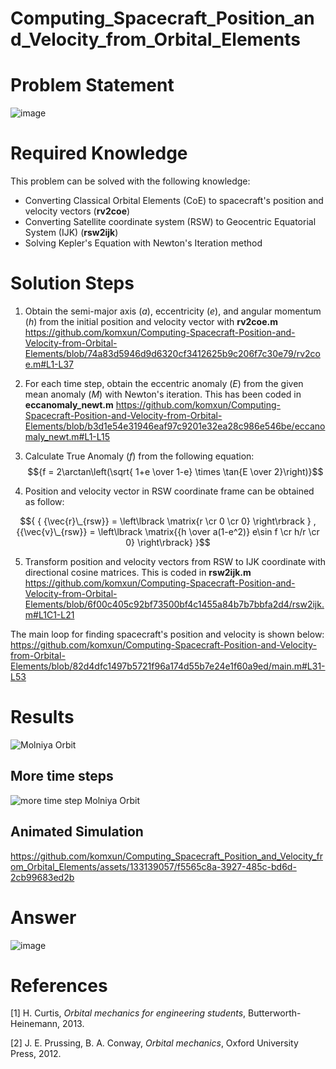 # Computing_Spacecraft_Position_and_Velocity_from_Orbital_Elements

# Problem Statement
![image](https://github.com/komxun/Computing_Spacecraft_Position_and_Velocity_from_Orbital_Elements/assets/133139057/c304eb6d-80eb-4c15-8747-1a997c4fe715)

# Required Knowledge
This problem can be solved with the following knowledge:
- Converting Classical Orbital Elements (CoE) to spacecraft's position and velocity vectors (**rv2coe**)
- Converting Satellite coordinate system (RSW) to Geocentric Equatorial System (IJK) (**rsw2ijk**)
- Solving Kepler's Equation with Newton's Iteration method 

# Solution Steps
1. Obtain the semi-major axis ($a$), eccentricity ($e$), and angular momentum ($h$) from the initial position and velocity vector with **rv2coe.m**
https://github.com/komxun/Computing-Spacecraft-Position-and-Velocity-from-Orbital-Elements/blob/74a83d5946d9d6320cf3412625b9c206f7c30e79/rv2coe.m#L1-L37

2. For each time step, obtain the eccentric anomaly ($E$) from the given mean anomaly ($M$) with Newton's iteration. This has been coded in **eccanomaly_newt.m**
https://github.com/komxun/Computing-Spacecraft-Position-and-Velocity-from-Orbital-Elements/blob/b3d1e54e31946eaf97c9201e32ea28c986e546be/eccanomaly_newt.m#L1-L15

3. Calculate True Anomaly ($f$) from the following equation:
$${f = 2\arctan\left(\sqrt{ 1+e \over 1-e} \times \tan{E \over 2}\right)}$$

4. Position and velocity vector in RSW coordinate frame can be obtained as follow:

$${  { {\vec{r}\_{rsw}} = \left\lbrack \matrix{r \cr 0 \cr 0} \right\rbrack } ,{{\vec{v}\_{rsw}} = \left\lbrack \matrix{{h \over a(1-e^2)} e\sin f \cr h/r \cr 0} \right\rbrack} }$$


5. Transform position and velocity vectors from RSW to IJK coordinate with directional cosine matrices. This is coded in **rsw2ijk.m**
https://github.com/komxun/Computing-Spacecraft-Position-and-Velocity-from-Orbital-Elements/blob/6f00c405c92bf73500bf4c1455a84b7b7bbfa2d4/rsw2ijk.m#L1C1-L21



The main loop for finding spacecraft's position and velocity is shown below:
https://github.com/komxun/Computing-Spacecraft-Position-and-Velocity-from-Orbital-Elements/blob/82d4dfc1497b5721f96a174d55b7e24e1f60a9ed/main.m#L31-L53



# Results
![Molniya Orbit](https://github.com/komxun/Computing_Spacecraft_Position_and_Velocity_from_Orbital_Elements/assets/133139057/a3c8cfee-14ae-461b-9494-12cfe1bf4d67)

## More time steps
![more time step Molniya Orbit](https://github.com/komxun/Computing_Spacecraft_Position_and_Velocity_from_Orbital_Elements/assets/133139057/4f77d179-9aa1-42c5-95c8-685c3b4316be)

## Animated Simulation
https://github.com/komxun/Computing_Spacecraft_Position_and_Velocity_from_Orbital_Elements/assets/133139057/f5565c8a-3927-485c-bd6d-2cb99683ed2b

# Answer
![image](https://github.com/komxun/Computing_Spacecraft_Position_and_Velocity_from_Orbital_Elements/assets/133139057/57b80984-a94a-4e2f-8710-04a03e4a0aa0)

# References
[1] H. Curtis, _Orbital mechanics for engineering students_, Butterworth-Heinemann, 2013.

[2] J. E. Prussing, B. A. Conway, _Orbital mechanics_, Oxford University Press, 2012.
